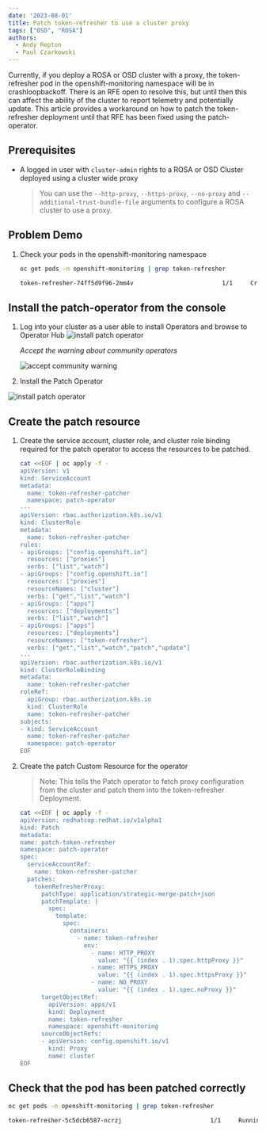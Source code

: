 ```yaml
---
date: '2023-08-01'
title: Patch token-refresher to use a cluster proxy
tags: ["OSD", "ROSA"]
authors:
  - Andy Repton
  - Paul Czarkowski
---
```


Currently, if you deploy a ROSA or OSD cluster with a proxy, the token-refresher pod in the openshift-monitoring namespace will be in crashloopbackoff. There is an RFE open to resolve this, but until then this can affect the ability of the cluster to report telemetry and potentially update. This article provides a workaround on how to patch the token-refresher deployment until that RFE has been fixed using the patch-operator.

## Prerequisites

* A logged in user with `cluster-admin` rights to a ROSA or OSD Cluster deployed using a cluster wide proxy

    > You can use the `--http-proxy`, `--https-proxy`, `--no-proxy` and `--additional-trust-bundle-file` arguments to configure a ROSA cluster to use a proxy.

## Problem Demo

1. Check your pods in the openshift-monitoring namespace

    ```bash
    oc get pods -n openshift-monitoring | grep token-refresher
    ```
    
    ```bash
    token-refresher-74ff5d9f96-2mm4v                         1/1     CrashLoopBackOff     5             5m
    ```

## Install the patch-operator from the console

1. Log into your cluster as a user able to install Operators and browse to Operator Hub
![install patch operator](/experts/misc/token-refresher-proxy/images/install-patch-operator.png)

    *Accept the warning about community operators*

    ![accept community warning](/experts/misc/token-refresher-proxy/images/accept-community-operator.png)

2. Install the Patch Operator

![install patch operator](/experts/misc/token-refresher-proxy/images/install-patch-operator-2.png)

## Create the patch resource

1. Create the service account, cluster role, and cluster role binding required for the patch operator to access the resources to be patched.

    ```bash
    cat <<EOF | oc apply -f -
    apiVersion: v1
    kind: ServiceAccount
    metadata:
      name: token-refresher-patcher
      namespace: patch-operator
    ---
    apiVersion: rbac.authorization.k8s.io/v1
    kind: ClusterRole
    metadata:
      name: token-refresher-patcher
    rules:
    - apiGroups: ["config.openshift.io"]
      resources: ["proxies"]
      verbs: ["list","watch"]
    - apiGroups: ["config.openshift.io"]
      resources: ["proxies"]
      resourceNames: ["cluster"]
      verbs: ["get","list","watch"]
    - apiGroups: ["apps"]
      resources: ["deployments"]
      verbs: ["list","watch"]
    - apiGroups: ["apps"]
      resources: ["deployments"]
      resourceNames: ["token-refresher"]
      verbs: ["get","list","watch","patch","update"]
    ---
    apiVersion: rbac.authorization.k8s.io/v1
    kind: ClusterRoleBinding
    metadata:
      name: token-refresher-patcher
    roleRef:
      apiGroup: rbac.authorization.k8s.io
      kind: ClusterRole
      name: token-refresher-patcher
    subjects:
    - kind: ServiceAccount
      name: token-refresher-patcher
      namespace: patch-operator
    EOF
    ```

2. Create the patch Custom Resource for the operator

    > Note: This tells the Patch operator to fetch proxy configuration from the cluster and patch them into the token-refresher Deployment.

    ```bash
    cat <<EOF | oc apply -f -
    apiVersion: redhatcop.redhat.io/v1alpha1
    kind: Patch
    metadata:
    name: patch-token-refresher
    namespace: patch-operator
    spec:
      serviceAccountRef:
        name: token-refresher-patcher
      patches:
        tokenRefresherProxy:
          patchType: application/strategic-merge-patch+json
          patchTemplate: |
            spec:
              template:
                spec:
                  containers:
                    - name: token-refresher
                      env:
                        - name: HTTP_PROXY
                          value: "{{ (index . 1).spec.httpProxy }}"
                        - name: HTTPS_PROXY
                          value: "{{ (index . 1).spec.httpsProxy }}"
                        - name: NO_PROXY
                          value: "{{ (index . 1).spec.noProxy }}"
          targetObjectRef:
            apiVersion: apps/v1
            kind: Deployment
            name: token-refresher
            namespace: openshift-monitoring
          sourceObjectRefs:
          - apiVersion: config.openshift.io/v1
            kind: Proxy
            name: cluster
    EOF
    ```

## Check that the pod has been patched correctly

   ```bash
   oc get pods -n openshift-monitoring | grep token-refresher
   ```

   ```bash
   token-refresher-5c5dcb6587-ncrzj                         1/1     Running     0             5s
   ```
